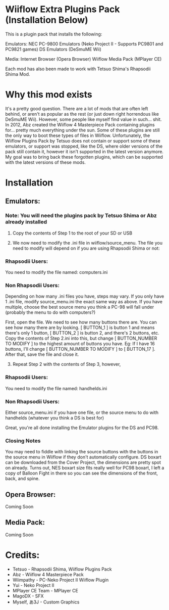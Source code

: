 # Wiiflow Extra Plugins Pack (Installation Below)
This is a plugin pack that installs the following:

Emulators:
NEC PC-9800 Emulators (Neko Project II - Supports PC9801 and PC9821 games)
DS Emulators (DeSmuME Wii)

Media:
Internet Browser (Opera Browser)
Wiiflow Media Pack (MPlayer CE)

Each mod has also been made to work with Tetsuo Shima's Rhapsodii Shima Mod.

# Why this mod exists
It's a pretty good question. There are a lot of mods that are often left behind, or aren't as popular as the rest (or just down right horrendous like DeSmuME Wii). However, some people like myself find value in such... shit. In 2012, Abz created the Wiiflow 4 Masterpiece Pack containing plugins for... pretty much everything under the sun. Some of these plugins are still the only way to boot these types of files in Wiiflow. Unfortunately, the Wiiflow Plugins Pack by Tetsuo does not contain or support some of these emulators, or support was stopped, like the DS, where older versions of the pack still contain it, however it isn't supported in the latest version anymore. My goal was to bring back these forgotten plugins, which can be supported with the latest versions of these mods.

# Installation
## Emulators:

### Note: You will need the plugins pack by Tetsuo Shima or Abz already installed

1. Copy the contents of Step 1 to the root of your SD or USB

2. We now need to modify the .ini file in wiiflow/source_menu. The file you need to modify will depend on if you are using Rhapsodii Shima or not:

### Rhapsodii Users:

You need to modify the file named: computers.ini

### Non Rhapsodii Users:

Depending on how many .ini files you have, steps may vary. If you only have 1 .ini file, modify source_menu.ini the exact same way as above. If you have multiple, choose the best source menu you think a PC-98 will fall under (probably the menu to do with computers?)


First, open the file. We need to see how many buttons there are. You can see how many there are by looking.
[ BUTTON_1 ] is button 1 and means there's only 1 button, [ BUTTON_2 ] is button 2, and there's 2 buttons, etc.
Copy the contents of Step 2.ini into this, but change [ BUTTON_NUMBER TO MODIFY ] to the highest amount of buttons you have.
Eg: If I have 16 buttons, I'll change [ BUTTON_NUMBER TO MODIFY ] to [ BUTTON_17 ].
After that, save the file and close it.

3. Repeat Step 2 with the contents of Step 3, however,

### Rhapsodii Users:

You need to modify the file named: handhelds.ini

### Non Rhapsodii Users:

Either source_menu.ini if you have one file, or the source menu to do with handhelds (whatever you think a DS is best for)


Great, you're all done installing the Emulator plugins for the DS and PC98.

### Closing Notes

You may need to fiddle with linking the source buttons with the buttons in the source menu in Wiiflow if they don't automatically configure.
DS boxart can be downloaded from the Cover Project, the dimensions are pretty spot on already.
Turns out, NES boxart size fits really well for PC98 boxart, I left a copy of Balloon Fight in there so you can see the dimensions of the front, back, and spine.

## Opera Browser:

Coming Soon

## Media Pack:

Coming Soon

# Credits:

- Tetsuo - Rhapsodii Shima, Wiiflow Plugins Pack
- Abz - Wiiflow 4 Masterpiece Pack
- Wiimpathy - PC-Neko Project II Wiiflow Plugin
- Yui - Neko Project II
- MPlayer CE Team - MPlayer CE
- MagoDX - SFX
- Myself, あ3J - Custom Graphics